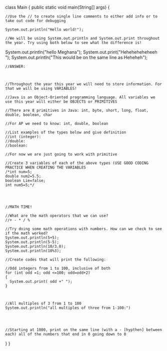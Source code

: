 class Main {
  public static void main(String[] args) {

    //Use the // to create single line comments to either add info or to take out code for debugging

    System.out.println("Hello world!");

    //We will be using System.out.println and System.out.print throughout the year. Try using both below to see what the difference is!
 System.out.println("hello Meghana");
System.out.print("Heheheheheheeh ");
System.out.println("This would be on the same line as Heheheh");






    //ANSWER: 



    //Throughout the year this year we will need to store information. For that we will be using VARIABLES!

    //Java is an Object-Oriented programming language. All variables we use this year will either be OBJECTS or PRIMITIVES

    //There are 8 primitives in Java: int, byte, short, long, float, double, boolean, char

    //For AP we need to know: int, double, boolean

    //List examples of the types below and give definition
    //int (integer): 
    //double:
    //boolean:
    
    //For now we are just going to work with primitive

    //Create 3 variables of each of the above types (USE GOOD CODING PRACTICE WHEN CREATING THE VARIABLES
    /*int num=5;
    double num2=5.5;
    boolean Lie=false;
    int num5=5;*/




    //MATH TIME!

    //What are the math operators that we can use?
    //+ - * / %

    //Try doing some math operations with numbers. How can we check to see if the math worked?
    System.out.println(5+5);
    System.out.println(5-5);
    System.out.println(10/3.0);
    System.out.println(10%3);

    //Create codes that will print the following:

    //Odd integers from 1 to 100, inclusive of both
    for (int odd =1; odd <=100; odd=odd+2)
    {
      System.out.print( odd +" ");
    }



    //All multiples of 3 from 1 to 100
    System.out.println("all multiples of three from 1-100:")




    //Starting at 1000, print on the same line (with a - [hypthen] between each) all of the numbers that end in 0 going down to 0
  }
}
